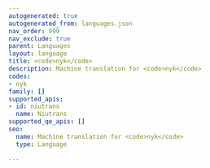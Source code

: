 ```yaml
---
autogenerated: true
autogenerated_from: languages.json
nav_order: 999
nav_exclude: true
parent: Languages
layout: language
title: <code>nyk</code>
description: Machine translation for <code>nyk</code>
codes:
- nyk
family: []
supported_apis:
- id: niutrans
  name: Niutrans
supported_qe_apis: []
seo:
  name: Machine translation for <code>nyk</code>
  type: Language

---
```


